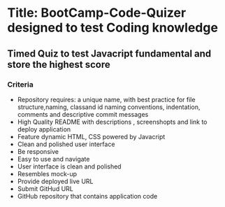 # Title: BootCamp-Code-Quizer designed to test Coding knowledge
## Timed Quiz to test Javacript fundamental and store the highest score

### Criteria
* Repository requires: a  unique name, with best practice for file structure,naming, classand id naming conventions, indentation, comments and descriptive commit messages 
* High Quality README with descriptions , screenshopts and link to deploy application
* Feature dynamic HTML, CSS powered by Javacript
* Clean and  polished user interface
* Be responsive 
* Easy to use and navigate
* User interface is clean and polished 
* Resembles mock-up
* Provide deployed live URL
* Submit GitHud URL 
* GitHub repository that contains application code



